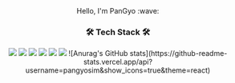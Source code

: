 
<!--
**gy0-0o/gy0-0o** is a ✨ _special_ ✨ repository because its `README.md` (this file) appears on your GitHub profile.

Here are some ideas to get you started:

- 🔭 I’m currently working on ...
- 🌱 I’m currently learning ...
- 👯 I’m looking to collaborate on ...
- 🤔 I’m looking for help with ...
- 💬 Ask me about ...
- 📫 How to reach me: ...
- 😄 Pronouns: ...
- ⚡ Fun fact: ...
-->
<div align="center">
Hello, I'm PanGyo :wave:
</div>

<h3 align="center"> 🛠️ Tech Stack 🛠️ </h3>

<p align="center">
<img src="https://img.shields.io/badge/Java-00599C?style=plastic-square&logo=Java&logoColor=white"/></a>
<img src="https://img.shields.io/badge/Spring-#6DB33F?style=plastic-square&logo=Spring&logoColor=white"/></a>
<img src="https://img.shields.io/badge/Springboot-#6DB33F?style=plastic-square&logo=Springboot&logoColor=white"/></a>
<img src="https://img.shields.io/badge/eclipse-#2C2255?style=plastic-square&logo=Eclipse&logoColor=white"/></a>
<img src="https://img.shields.io/badge/IntelliJ-#000000?style=plastic-square&logo=IntelliJ&logoColor=white"/></a>
<img src="https://img.shields.io/badge/Visual Studio-blueviolet?style=plastic-square&logo=Visual Studio&logoColor=white"/></a>
![Anurag's GitHub stats](https://github-readme-stats.vercel.app/api?username=pangyosim&show_icons=true&theme=react)
